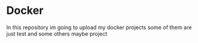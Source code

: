 # Docker
In this repository im going to upload my docker projects 
some of them are just test and some others maybe project

